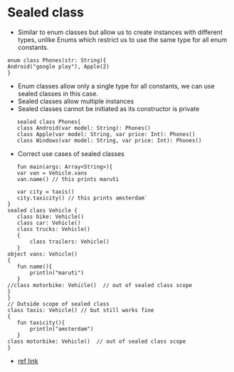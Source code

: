 # Sealed class

* Similar to enum classes but allow us to create instances with different types, unlike Enums which restrict 
us to use the same type for all enum constants.

```
enum class Phones(str: String){
Android("google play"), Apple(2)
}
```

* Enum classes allow only a single type for all constants, we can use sealed classes in this case. 
* Sealed classes allow multiple instances
* Sealed classes cannot be initiated as its constructor is private

```
   sealed class Phones{
   class Android(var model: String): Phones()
   class Apple(var model: String, var price: Int): Phones()
   class Windows(var model: String, var price: Int): Phones()
   ```
   
 * Correct use cases of sealed classes
 
 ```
    fun main(args: Array<String>){
    var van = Vehicle.vans
    van.name() // this prints maruti
    
    var city = taxis()
    city.taxicity() // this prints amsterdam`
 }
 sealed class Vehicle {
    class bike: Vehicle()
    class car: Vehicle()
    class trucks: Vehicle()
    {
        class trailers: Vehicle()
    }    
object vans: Vehicle()
{
    fun name(){
        println("maruti")
    }
 //class motorbike: Vehicle()  // out of sealed class scope   
}
}
// Outside scope of sealed class
class taxis: Vehicle() // but still works fine 
{
    fun taxicity(){
        println("amsterdam")
    }
 class motorbike: Vehicle()  // out of sealed class scope   
}
```
* [ref link](https://www.journaldev.com/18719/kotlin-sealed-class)
